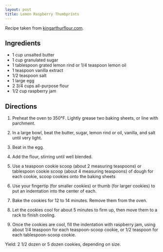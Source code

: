```yaml
---
layout: post
title: Lemon Raspberry Thumbprints
---
```


Recipe taken from [kingarthurflour.com](http://www.kingarthurflour.com/recipes/lemon-raspberry-thumbprints-recipe).

<!--more-->

## Ingredients

* 1 cup unsalted butter
* 1 cup granulated sugar
* 1 tablespoon grated lemon rind or 1/4 teaspoon lemon oil
* 1 teaspoon vanilla extract
* 1/2 teaspoon salt
* 1 large egg
* 2 3/4 cups all-purpose flour
* 1/2 cup raspberry jam

## Directions

1. Preheat the oven to 350°F. Lightly grease two baking sheets, or line with parchment.

2. In a large bowl, beat the butter, sugar, lemon rind or oil, vanilla, and salt until very light.

3. Beat in the egg.

4. Add the flour, stirring until well blended.

5. Use a teaspoon cookie scoop (about 2 measuring teaspoons) or tablespoon cookie scoop (about 4 measuring teaspoons) of dough for each cookie, scoop cookies onto the baking sheets

6. Use your fingertip (for smaller cookies) or thumb (for larger cookies) to put an indentation into the center of each.

7. Bake the cookies for 12 to 14 minutes. Remove them from the oven.

8. Let the cookies cool for about 5 minutes to firm up, then move them to a rack to finish cooling.

9. Once the cookies are cool, fill the indentation with raspberry jam, using about 1/4 teaspoon for each teaspoon-scoop cookie, or 1/2 teaspoon for each tablespoon-scoop cookie.

Yield: 2 1/2 dozen or 5 dozen cookies, depending on size.
